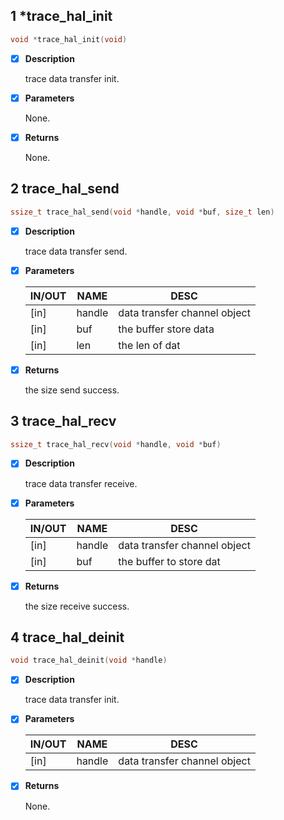 ## 1 *trace_hal_init

```c
void *trace_hal_init(void)
```

- [x] **Description**

  trace data transfer init.

- [x] **Parameters**

  None.

- [x] **Returns**

  None.


## 2 trace_hal_send

```c
ssize_t trace_hal_send(void *handle, void *buf, size_t len)
```

- [x] **Description**

  trace data transfer send.

- [x] **Parameters**

  | IN/OUT |  NAME  |  DESC  |
  |--------|--------|--------|
  | [in] | handle | data transfer channel object   |
  | [in] | buf |    the buffer store data   |
  | [in] | len |    the len of dat |

- [x] **Returns**

  the size send success.

## 3 trace_hal_recv

```c
ssize_t trace_hal_recv(void *handle, void *buf)
```

- [x] **Description**

  trace data transfer receive.

- [x] **Parameters**

  | IN/OUT |  NAME  |  DESC  |
  |--------|--------|--------|
  | [in] | handle | data transfer channel object   |
  | [in] | buf |    the buffer to store dat |

- [x] **Returns**

  the size receive success.

## 4 trace_hal_deinit

```c
void trace_hal_deinit(void *handle)
```

- [x] **Description**

  trace data transfer init.

- [x] **Parameters**

  | IN/OUT |  NAME  |  DESC  |
  |--------|--------|--------|
  | [in] | handle | data transfer channel object |

- [x] **Returns**

  None.
